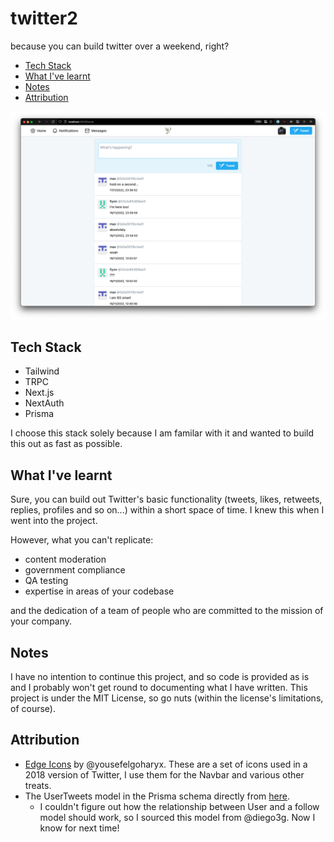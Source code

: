 # twitter2

because you can build twitter over a weekend, right?

- [Tech Stack](#tech-stack)
- [What I've learnt](#what-ive-learnt)
- [Notes](#notes)
- [Attribution](#attribution)

![](./examples/screenshot1.png)

## Tech Stack

- Tailwind
- TRPC
- Next.js
- NextAuth
- Prisma

I choose this stack solely because I am familar with it and wanted to build this out as fast as possible.

## What I've learnt

Sure, you can build out Twitter's basic functionality (tweets, likes, retweets, replies, profiles and so on...) within a short space of time. I knew this when I went into the project.

However, what you can't replicate:

- content moderation
- government compliance
- QA testing
- expertise in areas of your codebase

and the dedication of a team of people who are committed to the mission of your company.

## Notes

I have no intention to continue this project, and so code is provided as is and I probably won't get round to documenting what I have written. This project is under the MIT License, so go nuts (within the license's limitations, of course).

## Attribution

- [Edge Icons](https://github.com/yousefelgoharyx/edge-icons) by @yousefelgoharyx. These are a set of icons used in a 2018 version of Twitter, I use them for the Navbar and various other treats.
- The UserTweets model in the Prisma schema directly from [here](https://github.com/diego3g/node-prisma-twitter/blob/master/prisma/schema.prisma).
  - I couldn't figure out how the relationship between User and a follow model should work, so I sourced this model from @diego3g. Now I know for next time!
